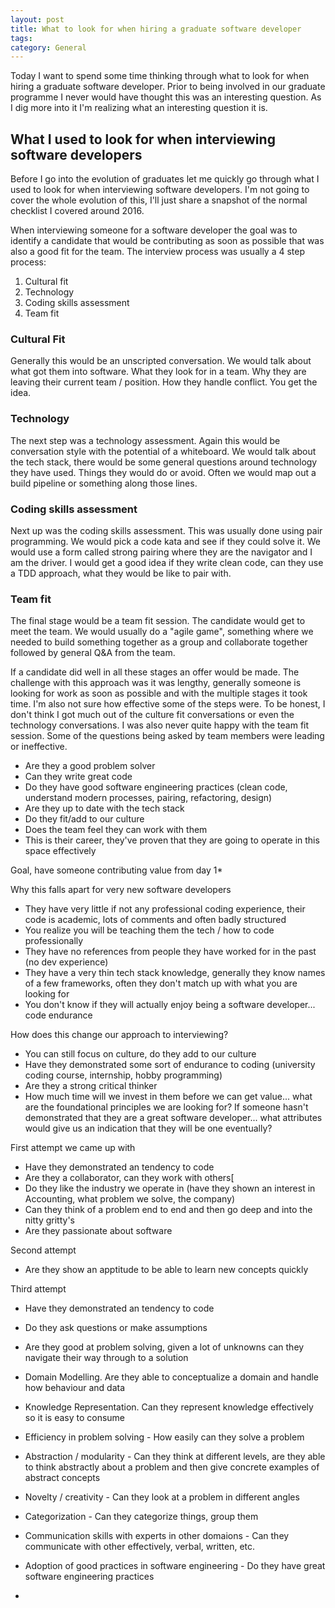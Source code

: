 ```yaml
---
layout: post
title: What to look for when hiring a graduate software developer
tags: 
category: General
---
```


Today I want to spend some time thinking through what to look for when hiring a graduate software developer. Prior to being involved in our graduate programme I never would have thought this was an interesting question. As I dig more into it I'm realizing what an interesting question it is.

## What I used to look for when interviewing software developers

Before I go into the evolution of graduates let me quickly go through what I used to look for when interviewing software developers. I'm not going to cover the whole evolution of this, I'll just share a snapshot of the normal checklist I covered around 2016.

When interviewing someone for a software developer the goal was to identify a candidate that would be contributing as soon as possible that was also a good fit for the team.  The interview process was usually a 4 step process:

1) Cultural fit
2) Technology 
3) Coding skills assessment
4) Team fit

### Cultural Fit

Generally this would be an unscripted conversation. We would talk about what got them into software. What they look for in a team. Why they are leaving their current team / position. How they handle conflict. You get the idea.

### Technology 

The next step was a technology assessment. Again this would be conversation style with the potential of a whiteboard. We would talk about the tech stack, there would be some general questions around technology they have used. Things they would do or avoid. Often we would map out a build pipeline or something along those lines.

### Coding skills assessment

Next up was the coding skills assessment. This was usually done using pair programming. We would pick a code kata and see if they could solve it. We would use a form called strong pairing where they are the navigator and I am the driver. I would get a good idea if they write clean code, can they use a TDD approach, what they would be like to pair with.

### Team fit

The final stage would be a team fit session. The candidate would get to meet the team. We would usually do a "agile game", something where we needed to build something together as a group and collaborate together followed by general Q&A from the team.

If a candidate did well in all these stages an offer would be made. The challenge with this approach was it was lengthy, generally someone is looking for work as soon as possible and with the multiple stages it took time. I'm also not sure how effective some of the steps were. To be honest, I don't think I got much out of the culture fit conversations or even the technology conversations. I was also never quite happy with the team fit session. Some of the questions being asked by team members were leading or ineffective.



- Are they a good problem solver
- Can they write great code
- Do they have good software engineering practices (clean code, understand modern processes, pairing, refactoring, design)
- Are they up to date with the tech stack
- Do they fit/add to our culture
- Does the team feel they can work with them
- This is their career, they've proven that they are going to operate in this space effectively

Goal, have someone contributing value from day 1*

Why this falls apart for very new software developers
- They have very little if not any professional coding experience, their code is academic, lots of comments and often badly structured
- You realize you will be teaching them the tech / how to code professionally
- They have no references from people they have worked for in the past (no dev experience)
- They have a very thin tech stack knowledge, generally they know names of a few frameworks, often they don't match up with what you are looking for
- You don't know if they will actually enjoy being a software developer... code endurance

How does this change our approach to interviewing?
- You can still focus on culture, do they add to our culture
- Have they demonstrated some sort of endurance to coding (university coding course, internship, hobby programming)
- Are they a strong critical thinker
- How much time will we invest in them before we can get value... what are the foundational principles we are looking for? If someone hasn't demonstrated that they are a great software developer... what attributes would give us an indication that they will be one eventually?

First attempt we came up with
- Have they demonstrated an tendency to code
- Are they a collaborator, can they work with others[
- Do they like the industry we operate in (have they shown an interest in Accounting, what problem we solve, the company)
- Can they think of a problem end to end and then go deep and into the nitty gritty's
- Are they passionate about software

Second attempt 
- Are they show an apptitude to be able to learn new concepts quickly

Third attempt
- Have they demonstrated an tendency to code
- Do they ask questions or make assumptions
- Are they good at problem solving, given a lot of unknowns can they navigate their way through to a solution
- Domain Modelling. Are they able to conceptualize a domain and handle how behaviour and data
- Knowledge Representation. Can they represent knowledge effectively so it is easy to consume
- Efficiency in problem solving - How easily can they solve a problem
- Abstraction / modularity - Can they think at different levels, are they able to think abstractly about a problem and then give concrete examples of abstract concepts
- Novelty / creativity - Can they look at a problem in different angles
- Categorization - Can they categorize things, group them
- Communication skills with experts in other domaions - Can they communicate with other effectively, verbal, written, etc.
- Adoption of good practices in software engineering - Do they have great software engineering practices

- 
